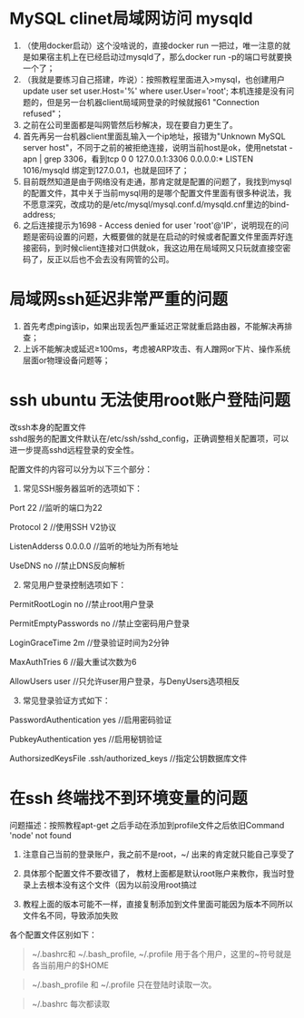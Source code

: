 # MySQL clinet局域网访问 mysqld
1. （使用docker启动）这个没啥说的，直接docker run 一把过，唯一注意的就是如果宿主机上在已经启动过mysqld了，那么docker run -p的端口号就要换一个了；
2. （我就是要练习自己搭建，咋说）：按照教程里面进入>mysql，也创建用户update user set user.Host='%' where user.User='root'; 本机连接是没有问题的，但是另一台机器client局域网登录的时候就报61 "Connection refused"；
3. 之前在公司里面都是叫网管然后秒解决，现在要自力更生了。
4. 首先再另一台机器client里面乱输入一个ip地址，报错为"Unknown MySQL server host"，不同于之前的被拒绝连接，说明当前host是ok，使用netstat -apn | grep 3306，看到tcp        0      0 127.0.0.1:3306          0.0.0.0:*               LISTEN      1016/mysqld         绑定到127.0.0.1，也就是回环了；
5. 目前既然知道是由于网络没有走通，那肯定就是配置的问题了，我找到mysql的配置文件，其中关于当前mysql用的是哪个配置文件里面有很多种说法，我不愿意深究，改成功的是/etc/mysql/mysql.conf.d/mysqld.cnf里边的bind-address;
6. 之后连接提示为1698 - Access denied for user 'root'@'IP'，说明现在的问题是密码设置的问题，大概要做的就是在启动的时候或者配置文件里面弄好连接密码，到时候client连接对口供就ok，我这边用在局域网又只玩就直接空密码了，反正以后也不会去没有网管的公司。


# 局域网ssh延迟非常严重的问题
1. 首先考虑ping该ip，如果出现丢包严重延迟正常就重启路由器，不能解决再排查；
2. 上诉不能解决或延迟≥100ms，考虑被ARP攻击、有人蹭网or下片、操作系统层面or物理设备问题等；

# ssh ubuntu 无法使用root账户登陆问题
改ssh本身的配置文件  
sshd服务的配置文件默认在/etc/ssh/sshd_config，正确调整相关配置项，可以进一步提高sshd远程登录的安全性。

配置文件的内容可以分为以下三个部分：

1. 常见SSH服务器监听的选项如下：

Port 22 //监听的端口为22

Protocol 2 //使用SSH V2协议

ListenAdderss 0.0.0.0 //监听的地址为所有地址

UseDNS no //禁止DNS反向解析

2. 常见用户登录控制选项如下：

PermitRootLogin no //禁止root用户登录

PermitEmptyPasswords no //禁止空密码用户登录

LoginGraceTime 2m //登录验证时间为2分钟

MaxAuthTries 6 //最大重试次数为6

AllowUsers user //只允许user用户登录，与DenyUsers选项相反

3. 常见登录验证方式如下：

PasswordAuthentication yes //启用密码验证

PubkeyAuthentication yes //启用秘钥验证

AuthorsizedKeysFile .ssh/authorized_keys //指定公钥数据库文件

# 在ssh 终端找不到环境变量的问题
问题描述：按照教程apt-get 之后手动在添加到profile文件之后依旧Command 'node' not found

1. 注意自己当前的登录账户，我之前不是root，~/ 出来的肯定就只能自己享受了

2. 具体那个配置文件不要改错了， 教材上面都是默认root账户来教你，我当时登录上去根本没有这个文件（因为以前没用root搞过  

3. 教程上面的版本可能不一样，直接复制添加到文件里面可能因为版本不同所以文件名不同，导致添加失败


各个配置文件区别如下：

> ~/.bashrc和 ~/.bash_profile,  \~/.profile 用于各个用户，这里的\~符号就是各当前用户的$HOME

> ~/.bash_profile 和 ~/.profile 只在登陆时读取一次。

> ~/.bashrc 每次都读取
